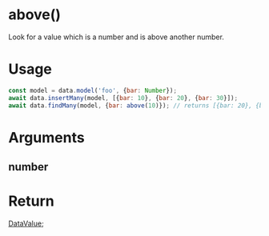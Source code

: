 above()
===

Look for a value which is a number and is above another number.

# Usage

```javascript
const model = data.model('foo', {bar: Number});
await data.insertMany(model, [{bar: 10}, {bar: 20}, {bar: 30}]);
await data.findMany(model, {bar: above(10)}); // returns [{bar: 20}, {bar: 30}]
```

# Arguments

## number

# Return

[DataValue](../definitions/DataValue);
